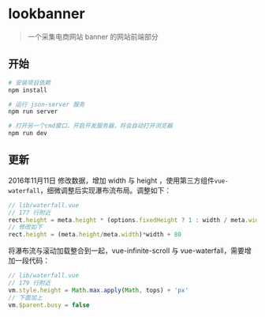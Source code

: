 # lookbanner

> 一个采集电商网站 banner 的网站前端部分

## 开始

``` bash
# 安装项目依赖
npm install

# 运行 json-server 服务
npm run server

# 打开另一个cmd窗口，开启开发服务器，将会自动打开浏览器
npm run dev
```

## 更新

2016年11月11日 修改数据，增加 width 与 height ，使用第三方组件`vue-waterfall`，细微调整后实现瀑布流布局。调整如下：
```javascript
// lib/waterfall.vue
// 177 行附近
rect.height = meta.height * (options.fixedHeight ? 1 : width / meta.width)
// 修改如下
rect.height = (meta.height/meta.width)*width + 80
```

将瀑布流与滚动加载整合到一起，vue-infinite-scroll 与 vue-waterfall，需要增加一段代码：
```javascript
// lib/waterfall.vue
// 179 行附近
vm.style.height = Math.max.apply(Math, tops) + 'px'
// 下面加上
vm.$parent.busy = false
```

